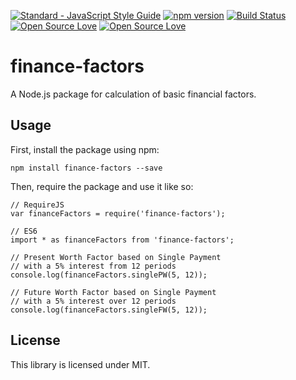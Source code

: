 [![Standard - JavaScript Style Guide](https://cdn.rawgit.com/feross/standard/master/badge.svg)](https://github.com/feross/standard)
[![npm version](https://badge.fury.io/js/finance-factors.svg)](https://badge.fury.io/js/finance-factors)
[![Build Status](https://travis-ci.org/diegofigs/finance-factors.svg?branch=master)](https://travis-ci.org/diegofigs/finance-factors)
[![Open Source Love](https://badges.frapsoft.com/os/v1/open-source.svg?v=102)](https://github.com/ellerbrock/open-source-badge/)
[![Open Source Love](https://badges.frapsoft.com/os/mit/mit.svg?v=102)](https://github.com/ellerbrock/open-source-badge/)

# finance-factors

A Node.js package for calculation of basic financial factors.

## Usage

First, install the package using npm:
```
npm install finance-factors --save
```
Then, require the package and use it like so:
```
// RequireJS
var financeFactors = require('finance-factors');

// ES6
import * as financeFactors from 'finance-factors';

// Present Worth Factor based on Single Payment
// with a 5% interest from 12 periods
console.log(financeFactors.singlePW(5, 12));

// Future Worth Factor based on Single Payment
// with a 5% interest over 12 periods
console.log(financeFactors.singleFW(5, 12));
```

## License

This library is licensed under MIT.